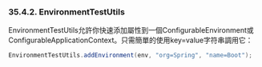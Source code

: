 ### 35.4.2. EnvironmentTestUtils

EnvironmentTestUtils允許你快速添加屬性到一個ConfigurableEnvironment或ConfigurableApplicationContext。只需簡單的使用key=value字符串調用它：
```java
EnvironmentTestUtils.addEnvironment(env, "org=Spring", "name=Boot");
